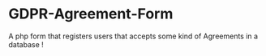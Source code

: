 # GDPR-Agreement-Form
A php form that registers users that accepts some kind of Agreements in a database !
